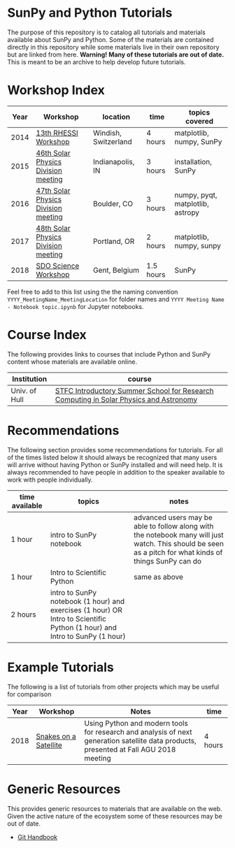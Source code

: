 # SunPy and Python Tutorials

The purpose of this repository is to catalog all tutorials and materials
available about SunPy and Python. Some of the materials are contained directly
in this repository while some materials live in their own repository but are
linked from here. **Warning! Many of these tutorials are out of date.**
This is meant to be an archive to help develop future tutorials.

# Workshop Index

| Year | Workshop | location | time | topics covered |
|------|----------|----------|------|----------------|
| 2014 | [13th RHESSI Workshop](2014_RHESSIWorkshop_Newark/) | Windish, Switzerland | 4 hours | matplotlib, numpy, SunPy |
| 2015 | [46th Solar Physics Division meeting](2015_SPDTESS_Indianapolis/) | Indianapolis, IN | 3 hours| installation, SunPy |
| 2016 | [47th Solar Physics Division meeting](2016_SPD_Boulder/) | Boulder, CO | 3 hours | numpy, pyqt, matplotlib, astropy |
| 2017 | [48th Solar Physics Division meeting](2017_SPD_Portland/) | Portland, OR | 2 hours | matplotlib, numpy, sunpy |
| 2018 | [SDO Science Workshop](2018_SDOWorkshop_Gent/) | Gent, Belgium | 1.5 hours | SunPy |

Feel free to add to this list using the the naming convention `YYYY_MeetingName_MeetingLocation` for folder names and `YYYY Meeting Name - Notebook topic.ipynb` for Jupyter notebooks.

# Course Index
The following provides links to courses that include Python and SunPy content
whose materials are available online.

| Institution | course |
|-------------|--------|
| Univ. of Hull | [STFC Introductory Summer School for Research Computing in Solar Physics and Astronomy](https://openastronomy.org/rcsc18/chapters/00-lessons) |

# Recommendations

The following section provides some recommendations for tutorials. For all of
the times listed below it should always be recognized that many users will
arrive without having Python or SunPy installed and will need help. It is
always recommended to have people in addition to the speaker available to work
with people individually.

| time available | topics | notes |
|----------------|--------|-------|
| 1 hour         | intro to SunPy notebook | advanced users may be able to follow along with the notebook many will just watch. This should be seen as a pitch for what kinds of things SunPy can do |
| 1 hour         | Intro to Scientific Python | same as above |
| 2 hours        | intro to SunPy notebook (1 hour) and exercises (1 hour) OR Intro to Scientific Python (1 hour) and Intro to SunPy (1 hour) |

# Example Tutorials

The following is a list of tutorials from other projects which may be useful
for comparison

| Year | Workshop | Notes | time |
|------|----------|-------|------|
| 2018 | [Snakes on a Satellite](https://github.com/modern-tools-workshop/python-lectures) | Using Python and modern tools for research and analysis of next generation satellite data products, presented at Fall AGU 2018 meeting | 4 hours |

# Generic Resources
This provides generic resources to materials that are available on the web.
Given the active nature of the ecosystem some of these resources may be out of
date.

* [Git Handbook](https://guides.github.com/introduction/git-handbook/)
